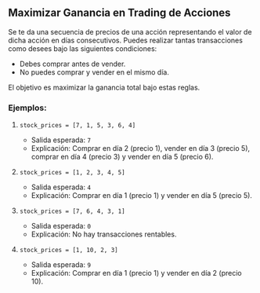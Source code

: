 ## Maximizar Ganancia en Trading de Acciones

Se te da una secuencia de precios de una acción representando el valor de dicha acción en días consecutivos. Puedes realizar tantas transacciones como desees bajo las siguientes condiciones:

- Debes comprar antes de vender.
- No puedes comprar y vender en el mismo día.

El objetivo es maximizar la ganancia total bajo estas reglas.

### Ejemplos:

1. `stock_prices = [7, 1, 5, 3, 6, 4]`
   - Salida esperada: `7`
   - Explicación: Comprar en día 2 (precio 1), vender en día 3 (precio 5), comprar en día 4 (precio 3) y vender en día 5 (precio 6).

2. `stock_prices = [1, 2, 3, 4, 5]`
   - Salida esperada: `4`
   - Explicación: Comprar en día 1 (precio 1) y vender en día 5 (precio 5).

3. `stock_prices = [7, 6, 4, 3, 1]`
   - Salida esperada: `0`
   - Explicación: No hay transacciones rentables.

4. `stock_prices = [1, 10, 2, 3]`
   - Salida esperada: `9`
   - Explicación: Comprar en día 1 (precio 1) y vender en día 2 (precio 10).
